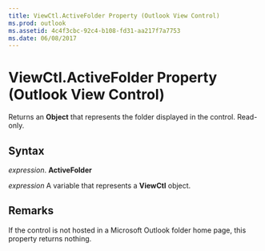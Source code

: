 ```yaml
---
title: ViewCtl.ActiveFolder Property (Outlook View Control)
ms.prod: outlook
ms.assetid: 4c4f3cbc-92c4-b108-fd31-aa217f7a7753
ms.date: 06/08/2017
---
```



# ViewCtl.ActiveFolder Property (Outlook View Control)

Returns an  **Object** that represents the folder displayed in the control. Read-only.


## Syntax

 _expression_. **ActiveFolder**

 _expression_ A variable that represents a  **ViewCtl** object.


## Remarks

If the control is not hosted in a Microsoft Outlook folder home page, this property returns nothing.


